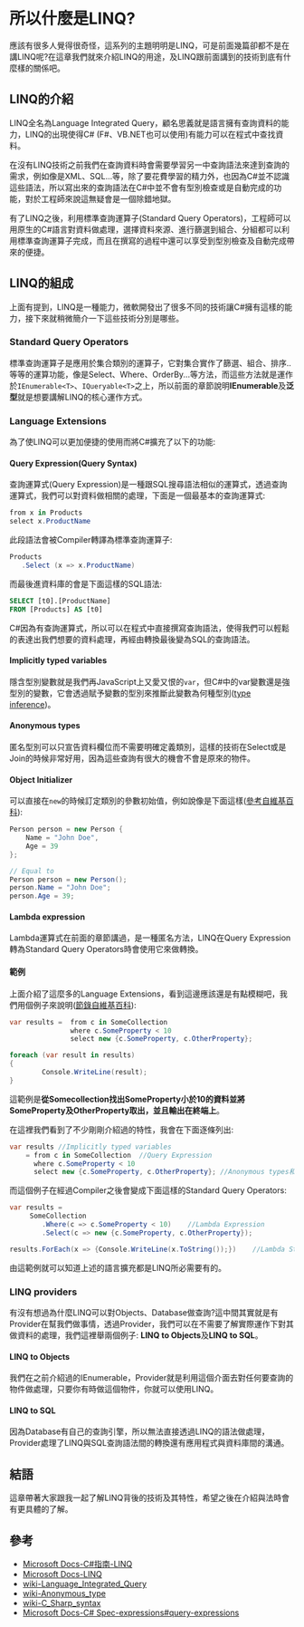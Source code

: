# 所以什麼是LINQ?
應該有很多人覺得很奇怪，這系列的主題明明是LINQ，可是前面幾篇卻都不是在講LINQ呢?在這章我們就來介紹LINQ的用途，及LINQ跟前面講到的技術到底有什麼樣的關係吧。

## LINQ的介紹
LINQ全名為Language Integrated Query，顧名思義就是語言擁有查詢資料的能力，LINQ的出現使得C#
(F#、VB.NET也可以使用)有能力可以在程式中查找資料。

在沒有LINQ技術之前我們在查詢資料時會需要學習另一中查詢語法來達到查詢的需求，例如像是XML、SQL...等，除了要花費學習的精力外，也因為C#並不認識這些語法，所以寫出來的查詢語法在C#中並不會有型別檢查或是自動完成的功能，對於工程師來說這無疑會是一個除錯地獄。

有了LINQ之後，利用標準查詢運算子(Standard Query Operators)，工程師可以用原生的C#語言對資料做處理，選擇資料來源、進行篩選到組合、分組都可以利用標準查詢運算子完成，而且在撰寫的過程中還可以享受到型別檢查及自動完成帶來的便捷。

## LINQ的組成
上面有提到，LINQ是一種能力，微軟開發出了很多不同的技術讓C#擁有這樣的能力，接下來就稍微簡介一下這些技術分別是哪些。

### Standard Query Operators
標準查詢運算子是應用於集合類別的運算子，它對集合實作了篩選、組合、排序..等等的運算功能，像是Select、Where、OrderBy...等方法，而這些方法就是運作於`IEnumerable<T>`、`IQueryable<T>`之上，所以前面的章節說明**IEnumerable**及**泛型**就是想要講解LINQ的核心運作方式。

### Language Extensions
為了使LINQ可以更加便捷的使用而將C#擴充了以下的功能: 

#### Query Expression(Query Syntax)
查詢運算式(Query Expression)是一種跟SQL搜尋語法相似的運算式，透過查詢運算式，我們可以對資料做相關的處理，下面是一個最基本的查詢運算式: 
```C#
from x in Products
select x.ProductName
```
此段語法會被Compiler轉譯為標準查詢運算子:
```C#
Products
   .Select (x => x.ProductName)
```
而最後進資料庫的會是下面這樣的SQL語法:  
```SQL
SELECT [t0].[ProductName]
FROM [Products] AS [t0]
```
C#因為有查詢運算式，所以可以在程式中直接撰寫查詢語法，使得我們可以輕鬆的表達出我們想要的資料處理，再經由轉換最後變為SQL的查詢語法。

#### Implicitly typed variables
隱含型別變數就是我們再JavaScript上又愛又恨的`var`，但C#中的var變數還是強型別的變數，它會透過賦予變數的型別來推斷此變數為何種型別([type inference](https://en.wikipedia.org/wiki/Type_inference))。

#### Anonymous types
匿名型別可以只宣告資料欄位而不需要明確定義類別，這樣的技術在Select或是Join的時候非常好用，因為這些查詢有很大的機會不會是原來的物件。

#### Object Initializer
可以直接在`new`的時候訂定類別的參數初始值，例如說像是下面這樣([參考自維基百科](https://en.wikipedia.org/wiki/C_Sharp_syntax#Object_initializers)): 
```C#
Person person = new Person {
    Name = "John Doe",
    Age = 39
};

// Equal to
Person person = new Person();
person.Name = "John Doe";
person.Age = 39;
```

#### Lambda expression
Lambda運算式在前面的章節講過，是一種匿名方法，LINQ在Query Expression轉為Standard Query Operators時會使用它來做轉換。

#### 範例
上面介紹了這麼多的Language Extensions，看到這邊應該還是有點模糊吧，我們用個例子來說明([節錄自維基百科](https://en.wikipedia.org/wiki/Language_Integrated_Query#Language_extensions)):
```C#
var results =  from c in SomeCollection
               where c.SomeProperty < 10
               select new {c.SomeProperty, c.OtherProperty};

foreach (var result in results)
{
        Console.WriteLine(result);
}
```
這範例是**從Somecollection找出SomeProperty小於10的資料並將SomeProperty及OtherProperty取出，並且輸出在終端上**。

在這裡我們看到了不少剛剛介紹過的特性，我會在下面逐條列出: 
```C#
var results //Implicitly typed variables
    = from c in SomeCollection  //Query Expression
      where c.SomeProperty < 10
      select new {c.SomeProperty, c.OtherProperty}; //Anonymous types和Object Initializer
```
而這個例子在經過Compiler之後會變成下面這樣的Standard Query Operators: 
```C#
var results =
     SomeCollection
        .Where(c => c.SomeProperty < 10)    //Lambda Expression
        .Select(c => new {c.SomeProperty, c.OtherProperty});

results.ForEach(x => {Console.WriteLine(x.ToString());})    //Lambda Statement
```

由這範例就可以知道上述的語言擴充都是LINQ所必需要有的。

### LINQ providers
有沒有想過為什麼LINQ可以對Objects、Database做查詢?這中間其實就是有Provider在幫我們做事情，透過Provider，我們可以在不需要了解實際運作下對其做資料的處理，我們這裡舉兩個例子: **LINQ to Objects**及**LINQ to SQL**。

#### LINQ to Objects
我們在之前介紹過的IEnumerable，Provider就是利用這個介面去對任何要查詢的物件做處理，只要你有時做這個物件，你就可以使用LINQ。

#### LINQ to SQL
因為Database有自己的查詢引擎，所以無法直接透過LINQ的語法做處理，Provider處理了LINQ與SQL查詢語法間的轉換還有應用程式與資料庫間的溝通。

## 結語
這章帶著大家跟我一起了解LINQ背後的技術及其特性，希望之後在介紹與法時會有更具體的了解。

## 參考
* [Microsoft Docs-C#指南-LINQ](https://docs.microsoft.com/zh-tw/dotnet/csharp/linq/)
* [Microsoft Docs-LINQ](https://docs.microsoft.com/zh-tw/dotnet/csharp/programming-guide/concepts/linq/index)
* [wiki-Language_Integrated_Query](https://en.wikipedia.org/wiki/Language_Integrated_Query)
* [wiki-Anonymous_type](https://en.wikipedia.org/wiki/Anonymous_type)
* [wiki-C_Sharp_syntax](https://en.wikipedia.org/wiki/C_Sharp_syntax)
* [Microsoft Docs-C# Spec-expressions#query-expressions](https://docs.microsoft.com/zh-tw/dotnet/csharp/language-reference/language-specification/expressions#query-expressions)